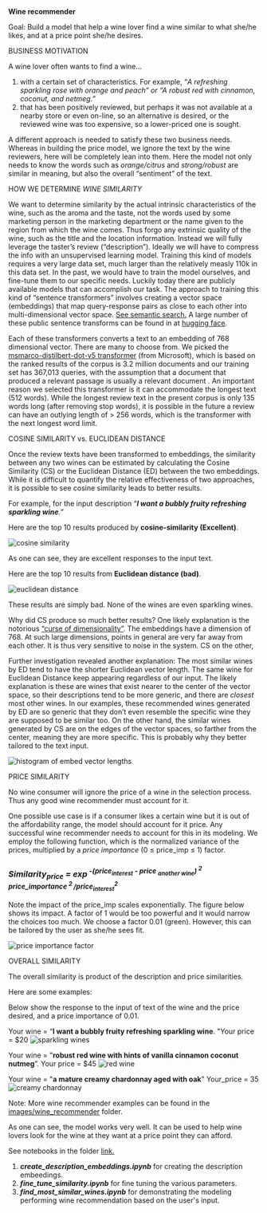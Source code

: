 
**Wine recommender**

Goal: Build a model that help a wine lover find a wine similar to what she/he likes, and at a price point she/he desires.

BUSINESS MOTIVATION

A wine lover often wants to find a wine…

1. with a certain set of characteristics. For example, “_A refreshing sparkling rose with orange and peach” or “A robust red with cinnamon, coconut, and netmeg.”_
2. that has been positively reviewed, but perhaps it was not available at a nearby store or even on-line, so an alternative is desired, or the reviewed wine was too expensive, so a lower-priced one is sought.

A different approach is needed to satisfy these two business needs. Whereas in building the price model, we ignore the text by the wine reviewers, here will be completely lean into them. Here the model not only needs to know the words such as _orange/citrus_ and _strong/robust_ are similar in meaning, but also the overall “sentiment” of the text.

HOW WE DETERMINE _WINE SIMILARITY_

We want to determine similarity by the actual intrinsic characteristics of the wine, such as the aroma and the taste, not the words used by some marketing person in the marketing department or the name given to the region from which the wine comes. Thus forgo any extrinsic quality of the wine, such as the title and the location information. Instead we will fully leverage the taster’s review (“description”). Ideally we will have to compress the info with an unsupervised learning model. Training this kind of models requires a very large data set, much larger than the relatively measly 110k in this data set. In the past, we would have to train the model ourselves, and fine-tune them to our specific needs. Luckily today there are publicly available models that can accomplish our task. The approach to training this kind of “sentence transformers” involves creating a vector space (embeddings) that map query-response pairs as close to each other into multi-dimensional vector space. [See semantic search.](<https://www.sbert.net/examples/applications/semantic-search/README.html>) A large number of these public sentence transforms can be found in at [hugging face](<https://huggingface.co/sentence-transformers>).

Each of these transformers converts a text to an embedding of 768 dimensional vector. There are many to choose from. We picked the [msmarco-distilbert-dot-v5 transformer](<https://github.com/microsoft/msmarco/blob/095515e8e28b756a62fcca7fcf1d8b3d9fbb96a9/Datasets.md>) (from Microsoft), which is based on the ranked results of the corpus is 3.2 million documents and our training set has 367,013 queries, with the assumption that a document that produced a relevant passage is usually a relevant document . An important reason we selected this transformer is it can accommodate the longest text (512 words). While the longest review text in the present corpus is only 135 words long (after removing stop words), it is possible in the future a review can have an outlying length of > 256 words, which is the transformer with the next longest word limit.

COSINE SIMILARITY vs. EUCLIDEAN DISTANCE

Once the review texts have been transformed to embeddings, the similarity between any two wines can be estimated by calculating the Cosine Similarity (CS) or the Euclidean Distance (ED) between the two embeddings. While it is difficult to quantify the relative effectiveness of two approaches, it is possible to see cosine similarity leads to better results.

For example, for the input description “**_I want a bubbly fruity refreshing sparkling wine_**_.”_

Here are the top 10 results produced by **cosine-similarity (Excellent)**.

![cosine similarity](./images/winerec_cosine_similarity.png)


As one can see, they are excellent responses to the input text.

Here are the top 10 results from **Euclidean distance (bad)**.

![euclidean distance](./images/winerec_euclidean_dist.png)

These results are simply bad. None of the wines are even sparkling wines.

Why did CS produce so much better results? One likely explanation is the notorious [“curse of dimensionality”](<https://datascience.stackexchange.com/questions/27726/when-to-use-cosine-simlarity-over-euclidean-similarity>). The embeddings have a dimension of 768. At such large dimensions, points in general are very far away from each other. It is thus very sensitive to noise in the system. CS on the other,

Further investigation revealed another explanation: The most similar wines by ED tend to have the shorter Euclidean vector length. The same wine for Euclidean Distance keep appearing regardless of our input. The likely explanation is these are wines that exist nearer to the center of the vector space, so their descriptions tend to be more generic, and there are _closest_ most other wines. In our examples, these recommended wines generated by ED are so generic that they don’t even resemble the specific wine they are supposed to be similar too. On the other hand, the similar wines generated by CS are on the edges of the vector spaces, so farther from the center, meaning they are more specific. This is probably why they better tailored to the text input.

![histogram of embed vector lengths](./images/winerec_hist_ed.png)


PRICE SIMILARITY

No wine consumer will ignore the price of a wine in the selection process. Thus any good wine recommender must account for it.

One possible use case is if a consumer likes a certain wine but it is out of the affordability range, the model should account for it price. Any successful wine recommender needs to account for this in its modeling. We employ the following function, which is the normalized variance of the prices, multiplied by a _price importance_ (0 ≤ price_imp ≤ 1) factor.


### _Similarity<sub>price</sub> = exp<sup> -(price<sub>interest</sub> - price <sub>another wine</sub>) <sup>2 </sup>price_importance <sup>2 </sup>/price<sub>interest</sub><sup>2</sup>_ ###




Note the impact of the price_imp scales exponentially. The figure below shows its impact. A factor of 1 would be too powerful and it would narrow the choices too much. We choose a factor 0.01 (green). However, this can be tailored by the user as she/he sees fit.

![price importance factor](./images/winerec_priceimp.png)

OVERALL SIMILARITY

The overall similarity is product of the description and price similarities.

Here are some examples:

Below show the response to the input of text of the wine and the price desired, and a price importance of 0.01.

Your wine = “**I want a bubbly fruity refreshing sparkling wine**. "Your price = $20
![sparkling wines](./images/winerec_ex_sparkling.png)



Your wine = "**robust red wine with hints of vanilla cinnamon coconut nutmeg**”.
Your price = $45
![red wine](./images/winerec_ex_red.png)


Your wine = "**a mature creamy chardonnay aged with oak**"
Your_price = 35
![creamy chardonnay](./images/winerec_ex_creamy.png)


Note: More wine recommender examples can be found in the [images/wine_recommender](./wine_libraries/images/wine_recommender) folder.

As one can see, the model works very well. It can be used to help wine lovers look for the wine at they want at a price point they can afford.

See notebooks in the folder [link.](./notebooks/)
1.  **_create_description_embeddings.ipynb_** for creating the description embeedings.
2.  **_fine_tune_similarity.ipynb_** for fine tuning the various parameters.
3.  **_find_most_similar_wines.ipynb_** for demonstrating the modeling performing wine recommendation based on the user's input.